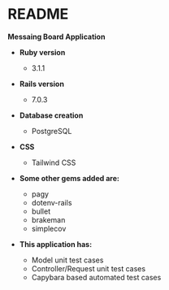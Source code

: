 # README

**Messaing Board Application**

* **Ruby version**
  - 3.1.1

* **Rails version**
  - 7.0.3

* **Database creation**
  - PostgreSQL

* **CSS**
  - Tailwind CSS

* **Some other gems added are:**
  - pagy
  - dotenv-rails
  - bullet
  - brakeman
  - simplecov

* **This application has:**
  - Model unit test cases
  - Controller/Request unit test cases
  - Capybara based automated test cases
